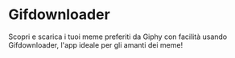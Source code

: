 # Gifdownloader
Scopri e scarica i tuoi meme preferiti da Giphy con facilità usando Gifdownloader, l'app ideale per gli amanti dei meme!
